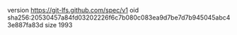 version https://git-lfs.github.com/spec/v1
oid sha256:20530457a84fd03202226f6c7b080c083ea9d7be7d7b945045abc43e887fa83d
size 1993
